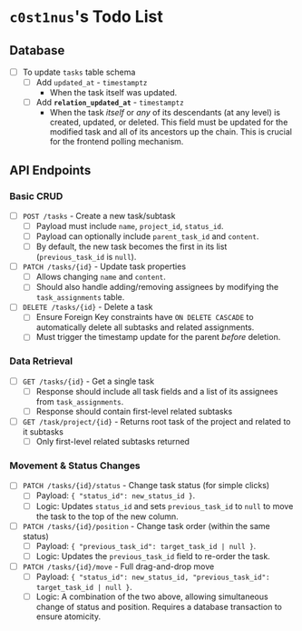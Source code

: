# `c0st1nus`'s Todo List

## Database
- [ ] To update `tasks` table schema
  - [ ] Add `updated_at` - `timestamptz`
      - When the task itself was updated.
  - [ ] Add **`relation_updated_at`** - `timestamptz`
      - When the task *itself* or *any* of its descendants (at any level) is created, updated, or deleted. This field must be updated for the modified task and all of its ancestors up the chain. This is crucial for the frontend polling mechanism.

## API Endpoints
### Basic CRUD
- [ ] `POST /tasks` - Create a new task/subtask
  - [ ] Payload must include `name`, `project_id`, `status_id`.
  - [ ] Payload can optionally include `parent_task_id` and `content`.
  - [ ] By default, the new task becomes the first in its list (`previous_task_id` is `null`).
- [ ] `PATCH /tasks/{id}` - Update task properties
  - [ ] Allows changing `name` and `content`.
  - [ ] Should also handle adding/removing assignees by modifying the `task_assignments` table.
- [ ] `DELETE /tasks/{id}` - Delete a task
  - [ ] Ensure Foreign Key constraints have `ON DELETE CASCADE` to automatically delete all subtasks and related assignments.
  - [ ] Must trigger the timestamp update for the parent *before* deletion.

### Data Retrieval
- [ ] `GET /tasks/{id}` - Get a single task
	- [ ] Response should include all task fields and a list of its assignees from `task_assignments`.
	- [ ] Response should contain first-level related subtasks
- [ ] `GET /task/project/{id}` - Returns root task of the project and related to it subtasks 
	- [ ] Only first-level related subtasks returned

### Movement & Status Changes
- [ ] `PATCH /tasks/{id}/status` - Change task status (for simple clicks)
  - [ ] Payload: `{ "status_id": new_status_id }`.
  - [ ] Logic: Updates `status_id` and sets `previous_task_id` to `null` to move the task to the top of the new column.
- [ ] `PATCH /tasks/{id}/position` - Change task order (within the same status)
  - [ ] Payload: `{ "previous_task_id": target_task_id | null }`.
  - [ ] Logic: Updates the `previous_task_id` field to re-order the task.
- [ ] `PATCH /tasks/{id}/move` - Full drag-and-drop move
  - [ ] Payload: `{ "status_id": new_status_id, "previous_task_id": target_task_id | null }`.
  - [ ] Logic: A combination of the two above, allowing simultaneous change of status and position. Requires a database transaction to ensure atomicity.